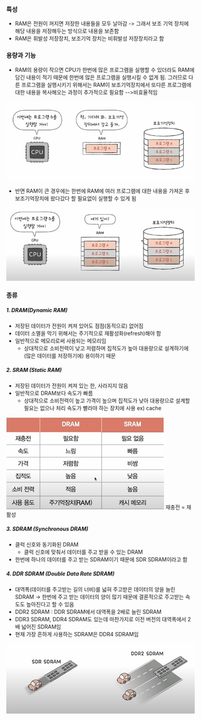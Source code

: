 ### 특성
- RAM은 전원이 꺼지면 저장한 내용들을 모두 날아감 -> 그래서 보조 기억 장치에 해당 내용을 저장해두는 방식으로 내용을 보존함
- RAM은 휘발성 저장장치, 보조기억 장치는 비휘발성 저장장치라고 함

### 용량과 기능
- RAM의 용량이 작으면 CPU가 한번에 많은 프로그램을 실행할 수 있더라도 RAM에 담긴 내용이 적기 때문에 한번에 많은 프로그램을 실행시킬 수 없게 됨. 그러므로 다른 프로그램을 실행시키기 위해서는 RAM이 보조기억장치에서 또다른 프로그램에 대한 내용을 복사해오는 과정이 추가적으로 필요함 -->비효율적임

![](../../README_resources/Pasted%20image%2020240229062950.png)
- 반면 RAM이 큰 경우에는 한번에 RAM에 여러 프로그램에 대한 내용을 가져온 후 보조기억장치에 왔다갔다 할 필요없이 실행할 수 있게 됨

![](../../README_resources/Pasted%20image%2020240229063330.png)

### 종류
##### 1. DRAM(Dynamic RAM)
- 저장된 데이터가 전원이 켜져 있어도 점점(동적으로) 없어짐
- 데이터 소멸을 막기 위해서는 주기적으로 재활성화(refresh)해야 함
- 일반적으로 메모리로써 사용되는 메모리임
	- 상대적으로 소비전력이 낮고 저렴하며 집적도가 높아 대용량으로 설계하기에(많은 데이터를 저장하기에) 용이하기 때문
##### 2. SRAM (Static RAM)
- 저장된 데이터가 전원이 켜져 있는 한, 사라지지 않음
- 일반적으로 DRAM보다 속도가 빠름
	- 상대적으로 소비전력이 높고 가격이 높으며 집적도가 낮아 대용량으로 설계할 필요는 없으나 처리 속도가 빨라야 하는 장치에 사용 ex) cache

![](../../README_resources/Pasted%20image%2020240229064028.png)
재충전 = 재활성

##### 3. SDRAM (Synchronous DRAM)
- 클럭 신호와 동기화된 DRAM
	- 클럭 신호에 맞춰서 데이터를 주고 받을 수 있는 DRAM
- 한번에 하나의 데이터를 주고 받는 SDRAM이기 때문에 SDR SDRAM이라고 함
##### 4. DDR SDRAM (Double Data Rate SDRAM)
- 대역폭(데이터를 주고받는 길의 너비)를 넓혀 주고받은 데이터의 양을 늘린 SDRAM
-> 한번에 주고 받는 데이터의 양이 많기 때문에 결론적으로 주고받는 속도도 높아진다고 할 수 있음
- DDR2 SDRAM : DDR SDRAM에서 대역폭을 2배로 늘린 SDRAM
- DDR3 SDRAM, DDR4 SDRAM도 있는데 마찬가지로 이전 버전의 대역폭에서 2배 넓어진 SDRAM임
- 현재 가장 흔하게 사용하는 SDRAM은 DDR4 SDRAM임


![](../../README_resources/Pasted%20image%2020240229065006.png)